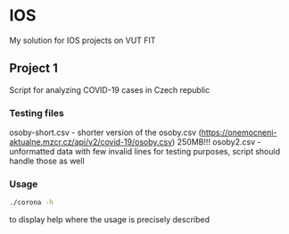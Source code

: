 # IOS
My solution for IOS projects on VUT FIT

## Project 1

Script for analyzing COVID-19 cases in Czech republic

### Testing files

osoby-short.csv - shorter version of the osoby.csv (https://onemocneni-aktualne.mzcr.cz/api/v2/covid-19/osoby.csv) 250MB!!!
osoby2.csv - unformatted data with few invalid lines for testing purposes, script should handle those as well

### Usage

```bash
./corona -h
```

to display help where the usage is precisely described